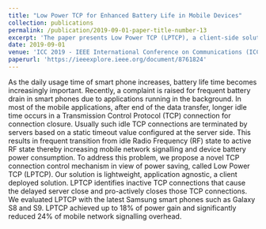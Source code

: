 ```yaml
---
title: "Low Power TCP for Enhanced Battery Life in Mobile Devices"
collection: publications
permalink: /publication/2019-09-01-paper-title-number-13
excerpt: 'The paper presents Low Power TCP (LPTCP), a client-side solution that proactively closes idle TCP connections to reduce mobile network signaling and power consumption. LPTCP improves battery life by optimizing connection management, achieving significant power gains and reduced signaling overhead in real-world smartphone testing.'
date: 2019-09-01
venue: 'ICC 2019 - IEEE International Conference on Communications (ICC)), Shanghai, China'
paperurl: 'https://ieeexplore.ieee.org/document/8761824'
---
```


As the daily usage time of smart phone increases, battery life time becomes increasingly important. Recently, a complaint is raised for frequent battery drain in smart phones due to applications running in the background. In most of the mobile applications, after end of the data transfer, longer idle time occurs in a Transmission Control Protocol (TCP) connection for connection closure. Usually such idle TCP connections are terminated by servers based on a static timeout value configured at the server side. This results in frequent transition from idle Radio Frequency (RF) state to active RF state thereby increasing mobile network signalling and device battery power consumption. To address this problem, we propose a novel TCP connection control mechanism in view of power saving, called Low Power TCP (LPTCP). Our solution is lightweight, application agnostic, a client deployed solution. LPTCP identifies inactive TCP connections that cause the delayed server close and pro-actively closes those TCP connections. We evaluated LPTCP with the latest Samsung smart phones such as Galaxy S8 and S9. LPTCP achieved up to 18% of power gain and significantly reduced 24% of mobile network signalling overhead.